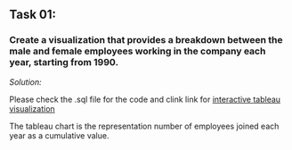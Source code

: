 ## Task 01:
### Create a visualization that provides a breakdown between the male and female employees working in the company each year, starting from 1990. 

<i> Solution: </i>

Please check the .sql file for the code and clink link for [interactive tableau visualization ](https://public.tableau.com/profile/saikat.omar.khan#!/vizhome/Task1SNT/Task1SNT?publish=yes) 

The tableau chart is the representation number of employees joined each year as a cumulative value. 




